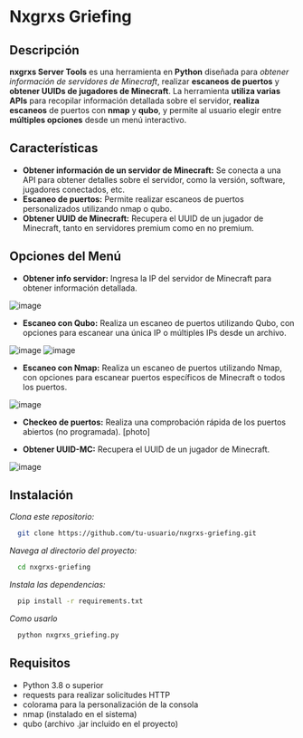 # Nxgrxs Griefing

## Descripción

**nxgrxs Server Tools** es una herramienta en **Python** diseñada para *obtener información de servidores de Minecraft*, realizar **escaneos de puertos** y **obtener UUIDs de jugadores de Minecraft**. La herramienta **utiliza varias APIs** para recopilar información detallada sobre el servidor, **realiza escaneos** de puertos con **nmap** y **qubo**, y permite al usuario elegir entre **múltiples opciones** desde un menú interactivo.

## Características
- **Obtener información de un servidor de Minecraft:** Se conecta a una API para obtener detalles sobre el servidor, como la versión, software, jugadores conectados, etc.
- **Escaneo de puertos:** Permite realizar escaneos de puertos personalizados utilizando nmap o qubo.
- **Obtener UUID de Minecraft:** Recupera el UUID de un jugador de Minecraft, tanto en servidores premium como en no premium.

## Opciones del Menú
- **Obtener info servidor:** Ingresa la IP del servidor de Minecraft para obtener información detallada.

![image](https://github.com/user-attachments/assets/8c866e9f-5b78-449b-b5d2-6743a7d3c4f6)

- **Escaneo con Qubo:** Realiza un escaneo de puertos utilizando Qubo, con opciones para escanear una única IP o múltiples IPs desde un archivo.

![image](https://github.com/user-attachments/assets/f9eb70de-82ca-4779-a7ea-4ec61af2e7b3)
![image](https://github.com/user-attachments/assets/481a5871-173f-476b-8384-71789dbfbaad)

- **Escaneo con Nmap:** Realiza un escaneo de puertos utilizando Nmap, con opciones para escanear puertos específicos de Minecraft o todos los puertos.

![image](https://github.com/user-attachments/assets/a6da7a1a-33bc-4553-b5ce-30883fbc4f95)

- **Checkeo de puertos:** Realiza una comprobación rápida de los puertos abiertos (no programada).
[photo]

- **Obtener UUID-MC:** Recupera el UUID de un jugador de Minecraft.

![image](https://github.com/user-attachments/assets/0f4a8bd2-30f8-47c5-a377-13381fdd62ab)

## Instalación
*Clona este repositorio:*
```bash
  git clone https://github.com/tu-usuario/nxgrxs-griefing.git
```
*Navega al directorio del proyecto:*
```bash
  cd nxgrxs-griefing
```
*Instala las dependencias:*
```bash
  pip install -r requirements.txt
```
*Como usarlo*
```bash
  python nxgrxs_griefing.py
```

## Requisitos
- Python 3.8 o superior
- requests para realizar solicitudes HTTP
- colorama para la personalización de la consola
- nmap (instalado en el sistema)
- qubo (archivo .jar incluido en el proyecto)
